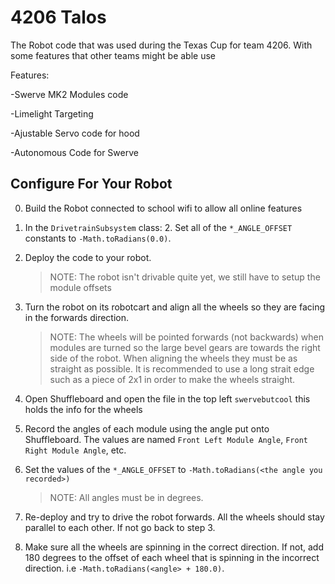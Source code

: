 # 4206 Talos

The Robot code that was used during the Texas Cup for team 4206. With some features that other teams might be able use

Features:

-Swerve MK2 Modules code 

-Limelight Targeting

-Ajustable Servo code for hood

-Autonomous Code for Swerve 

## Configure For Your Robot

0. Build the Robot connected to school wifi to allow all online features

1. In the `DrivetrainSubsystem` class:
    2. Set all of the `*_ANGLE_OFFSET` constants to `-Math.toRadians(0.0)`.

2. Deploy the code to your robot.
    > NOTE: The robot isn't drivable quite yet, we still have to setup the module offsets

3. Turn the robot on its robotcart and align all the wheels so they are facing in the forwards direction.
    > NOTE: The wheels will be pointed forwards (not backwards) when modules are turned so the large bevel gears are towards the right side of the robot. When aligning the wheels they must be as straight as possible. It is recommended to use a long strait edge such as a piece of 2x1 in order to make the wheels straight.

4. Open Shuffleboard and open the file in the top left `swervebutcool` this holds the info for the wheels

5. Record the angles of each module using the angle put onto Shuffleboard. The values are named
    `Front Left Module Angle`, `Front Right Module Angle`, etc.

6. Set the values of the `*_ANGLE_OFFSET` to `-Math.toRadians(<the angle you recorded>)`
    > NOTE: All angles must be in degrees.

7. Re-deploy and try to drive the robot forwards. All the wheels should stay parallel to each other. If not go back to
    step 3.

8. Make sure all the wheels are spinning in the correct direction. If not, add 180 degrees to the offset of each wheel
    that is spinning in the incorrect direction. i.e `-Math.toRadians(<angle> + 180.0)`.
